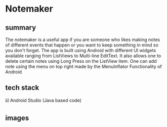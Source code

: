 # Notemaker

## summary
The notemaker is a useful app if you are someone who likes making notes of different events that happen or you want to keep something in mind so you don't forget. The app is built using Android with different UI widgets available ranging from ListViews to Multi-line EditText. It also allows one to delete certain notes using Long Press on the ListView item. One can add note using the menu on top right made by the MenuInflator Functionality of Android

## tech stack

:ballot_box_with_check: Android Studio (Java based code)

## images

